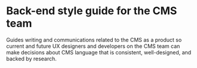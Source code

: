# Back-end style guide for the CMS team

Guides writing and communications related to the CMS as a product so current and future UX designers and developers on the CMS team can make decisions about CMS language that is consistent, well-designed, and backed by research. 

